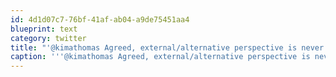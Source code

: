 ```yaml
---
id: 4d1d07c7-76bf-41af-ab04-a9de75451aa4
blueprint: text
category: twitter
title: "'@kimathomas Agreed, external/alternative perspective is never a bad thing +@ameliajp"
caption: '''@kimathomas Agreed, external/alternative perspective is never a bad thing +<span class="username username_linked">@<a href="https://twitter.com/ameliajp" title="Amelia Pothoven">ameliajp</a></span>'
---
```

